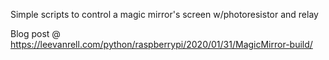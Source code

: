 
Simple scripts to control a magic mirror's screen w/photoresistor and relay

Blog post @ https://leevanrell.com/python/raspberrypi/2020/01/31/MagicMirror-build/
